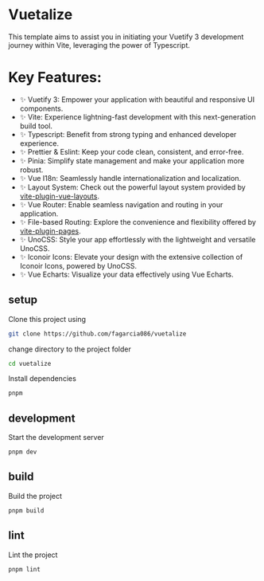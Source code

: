 # Vuetalize

This template aims to assist you in initiating your Vuetify 3 development journey within Vite, leveraging the power of Typescript.

# Key Features:

- ✨ Vuetify 3: Empower your application with beautiful and responsive UI components.
- ✨ Vite: Experience lightning-fast development with this next-generation build tool.
- ✨ Typescript: Benefit from strong typing and enhanced developer experience.
- ✨ Prettier & Eslint: Keep your code clean, consistent, and error-free.
- ✨ Pinia: Simplify state management and make your application more robust.
- ✨ Vue I18n: Seamlessly handle internationalization and localization.
- ✨ Layout System: Check out the powerful layout system provided by [vite-plugin-vue-layouts](https://github.com/JohnCampionJr/vite-plugin-vue-layouts).
- ✨ Vue Router: Enable seamless navigation and routing in your application.
- ✨ File-based Routing: Explore the convenience and flexibility offered by [vite-plugin-pages](https://github.com/hannoeru/vite-plugin-pages).
- ✨ UnoCSS: Style your app effortlessly with the lightweight and versatile UnoCSS.
- ✨ Iconoir Icons: Elevate your design with the extensive collection of Iconoir Icons, powered by UnoCSS.
- ✨ Vue Echarts: Visualize your data effectively using Vue Echarts.

## setup

Clone this project using

```bash
git clone https://github.com/fagarcia086/vuetalize
```

change directory to the project folder

```bash
cd vuetalize
```

Install dependencies

```bash
pnpm
```

## development

Start the development server

```bash
pnpm dev
```

## build

Build the project

```bash
pnpm build

```

## lint

Lint the project

```bash
pnpm lint
```
